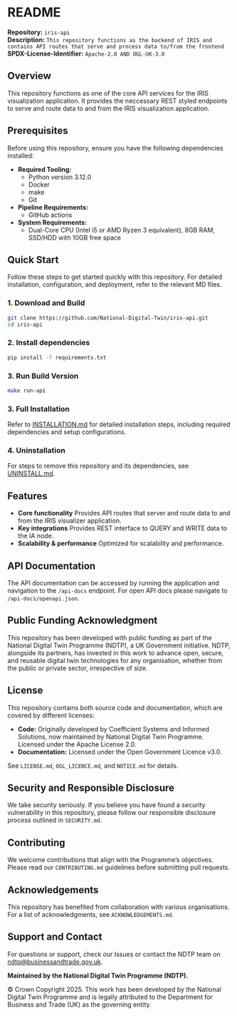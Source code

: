 # README

**Repository:** `iris-api`\
**Description:** `This repository functions as the backend of IRIS and contains API routes that serve and process data to/from the frontend`\
**SPDX-License-Identifier:** `Apache-2.0 AND OGL-UK-3.0 `

## Overview

This repository functions as one of the core API services for the IRIS visualization application. It provides the neccessary REST styled endpoints to serve and route data to and from the IRIS visualization application.

## Prerequisites

Before using this repository, ensure you have the following dependencies installed:

- **Required Tooling:**
  - Python version 3.12.0
  - Docker
  - make
  - Git
- **Pipeline Requirements:**
  - GitHub actions
- **System Requirements:**
  - Dual-Core CPU (Intel i5 or AMD Ryzen 3 equivalent), 8GB RAM, SSD/HDD with 10GB free space

## Quick Start

Follow these steps to get started quickly with this repository. For detailed installation, configuration, and deployment, refer to the relevant MD files.

### 1. Download and Build

```sh
git clone https://github.com/National-Digital-Twin/iris-api.git
cd iris-api
```

### 2. Install dependencies

```sh
pip install -f requirements.txt
```

### 3. Run Build Version

```sh
make run-api
```

### 3. Full Installation

Refer to [INSTALLATION.md](INSTALLATION.md) for detailed installation steps, including required dependencies and setup configurations.

### 4. Uninstallation

For steps to remove this repository and its dependencies, see [UNINSTALL.md](UNINSTALL.md).

## Features

- **Core functionality** Provides API routes that server and route data to and from the IRIS visualizer application.
- **Key integrations** Provides REST interface to QUERY and WRITE data to the IA node.
- **Scalability & performance** Optimized for scalability and performance.

## API Documentation

The API documentation can be accessed by running the application and navigation to the `/api-docs` endpoint. For open API docs please navigate to `/api-docs/openapi.json`.

## Public Funding Acknowledgment

This repository has been developed with public funding as part of the National Digital Twin Programme (NDTP), a UK Government initiative. NDTP, alongside its partners, has invested in this work to advance open, secure, and reusable digital twin technologies for any organisation, whether from the public or private sector, irrespective of size.

## License

This repository contains both source code and documentation, which are covered by different licenses:
- **Code:** Originally developed by Coefficient Systems and Informed Solutions, now maintained by National Digital Twin Programme. Licensed under the Apache License 2.0.
- **Documentation:** Licensed under the Open Government Licence v3.0.

See `LICENSE.md`, `OGL_LICENCE.md`, and `NOTICE.md` for details.

## Security and Responsible Disclosure

We take security seriously. If you believe you have found a security vulnerability in this repository, please follow our responsible disclosure process outlined in `SECURITY.md`.

## Contributing

We welcome contributions that align with the Programme’s objectives. Please read our `CONTRIBUTING.md` guidelines before submitting pull requests.

## Acknowledgements

This repository has benefited from collaboration with various organisations. For a list of acknowledgments, see `ACKNOWLEDGEMENTS.md`.

## Support and Contact

For questions or support, check our Issues or contact the NDTP team on ndtp@businessandtrade.gov.uk.

**Maintained by the National Digital Twin Programme (NDTP).**

© Crown Copyright 2025. This work has been developed by the National Digital Twin Programme and is legally attributed to the Department for Business and Trade (UK) as the governing entity.
